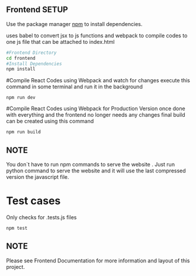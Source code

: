 ## Frontend SETUP 

Use the package  manager [npm](https://www.npmjs.com/) to install dependencies.



uses babel to convert jsx to js functions and webpack to compile codes to one js file that can be attached to index.html

```bash
#Frontend Directory 
cd frontend
#Install Dependencies
npm install


```
#Compile React Codes using Webpack and watch for changes
execute this command in some terminal and run it in the background 
```
npm run dev
```


#Compile React Codes using Webpack for Production Version
once done with everything and the frontend no longer needs any 
changes final build can be created using this command
```
npm run build
```


## NOTE
You don`t have to run npm commands to serve the website .
Just run python command to serve the website and it will use the last compressed version the javascript file.


# Test cases
Only checks for .tests.js files 
```
npm test
```


## NOTE
Please see Frontend Documentation for more information and layout of this project. 